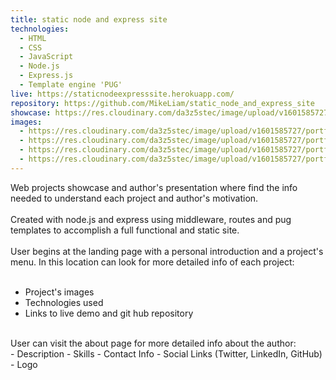 ```yaml
---
title: static node and express site
technologies:
  - HTML
  - CSS
  - JavaScript
  - Node.js
  - Express.js
  - Template engine 'PUG'
live: https://staticnodeexpresssite.herokuapp.com/
repository: https://github.com/MikeLiam/static_node_and_express_site
showcase: https://res.cloudinary.com/da3z5stec/image/upload/v1601585727/portflio-nuxt/static_node_and_express_site_main_bf78og.png
images:
  - https://res.cloudinary.com/da3z5stec/image/upload/v1601585727/portflio-nuxt/static_node_and_express_site_01_kem7ax.png
  - https://res.cloudinary.com/da3z5stec/image/upload/v1601585727/portflio-nuxt/static_node_and_express_site_02_ugrmqi.png
  - https://res.cloudinary.com/da3z5stec/image/upload/v1601585727/portflio-nuxt/static_node_and_express_site_03_wr66fr.png
  - https://res.cloudinary.com/da3z5stec/image/upload/v1601585727/portflio-nuxt/static_node_and_express_site_04_kovycb.png
---
```


Web projects showcase and author's presentation where find the info needed to understand each project and author's motivation.  
<br/>
Created with node.js and express using middleware, routes and pug templates to accomplish a full functional and static site.  
<br/>
User begins at the landing page with a personal introduction and a project's menu. In this location can look for more detailed info of each project:  
<br/>

- Project's images
- Technologies used
- Links to live demo and git hub repository  
<br/>
User can visit the about page for more detailed info about the author:  
<br/>
- Description
- Skills
- Contact Info
- Social Links (Twitter, LinkedIn, GitHub)
- Logo

